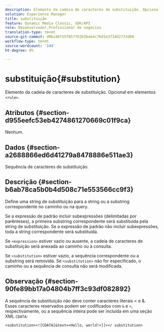 ```yaml
---
description: Elemento da cadeia de caracteres de substituição. Opcional em elementos <rule> .
solution: Experience Manager
title: substituição
feature: Dynamic Media Classic, SDK/API
role: Desenvolvedor,Profissional de negócios
translation-type: tm+mt
source-git-commit: d0bc88f55f857762b3bab4c76d1e3f3dd2733d60
workflow-type: tm+mt
source-wordcount: '144'
ht-degree: 0%

---
```



# substituição{#substitution}

Elemento da cadeia de caracteres de substituição. Opcional em elementos `<rule>`.

## Atributos {#section-d955eefc53eb4274861270669c01f9ca}

Nenhum.

## Dados {#section-a2688866ed6d41279a8478886e511ae3}

Sequência de caracteres de substituição.

## Descrição {#section-b6ab78ca5b0b4d508c71e553566cc9f3}

Define uma string de substituição para a string ou a substring correspondente no caminho ou na query.

Se a expressão de padrão incluir subexpressões (delimitadas por parênteses), a primeira substring correspondente será substituída pela string de substituição. Se a expressão de padrão não incluir subexpressões, toda a string correspondente será substituída.

Se `<expression>` estiver vazio ou ausente, a cadeia de caracteres de substituição será anexada ao caminho ou à consulta.

Se `<substitution>` estiver vazio, a sequência correspondente ou a substring será removida. Se `<substitution>` não for especificado, o caminho ou a sequência de consulta não será modificada.

## Observação {#section-90fe89bb17a04804b7ff3c93df082892}

A sequência de substituição não deve conter caracteres literais &lt; e &amp;. Esses caracteres reservados podem ser codificados com `&` e `<`, respectivamente, ou a sequência inteira pode ser incluída em uma seção XML `CDATA`:

`<substitution><![CDATA[&text=<Hello, world!>]]></ substitution>`

